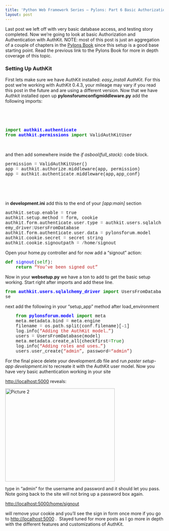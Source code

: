 ```yaml
---
title: 'Python Web Framework Series – Pylons: Part 6 Basic Authorization With AuthKit'
layout: post
---
```

Last post we left off with very basic database access, and testing story completed. Now we&#8217;re going to look at basic Authorization and Authentication with AuthKit. NOTE: most of this post is just an aggregation of a couple of chapters in the [Pylons Book](http://pylonsbook.com/en/1.0/simplesite-tutorial-part-3.html) since this setup is a good base starting point. Read the previous link to the Pylons Book for more in depth coverage of this topic.&nbsp; 

### Setting Up AuthKit

First lets make sure we have AuthKit installed: _easy_install AuthKit_. For this post we&#8217;re working with AuthKit 0.4.3, your mileage may vary if you read this post in the future and are using a different version. Now that we have Authkit installed open up **pylonsforumconfigmiddleware.py** add the following imports: 

&nbsp;

&nbsp;

<div style="padding-bottom: 0px;margin: 0px;padding-left: 0px;padding-right: 0px;float: none;padding-top: 0px" class="wlWriterEditableSmartContent">
  <div style="font-family:consolas,lucida console,courier,monospace">
    <span style="color: #008000"><b>import</b></span>&nbsp;<span style="color: #0000ff"><b>authkit.authenticate</b></span><br /> <span style="color: #008000"><b>from</b></span>&nbsp;<span style="color: #0000ff"><b>authkit.permissions</b></span>&nbsp;<span style="color: #008000"><b>import</b></span>&nbsp;ValidAuthKitUser
  </div>
</div>

&nbsp;

and then add somewhere inside the _if asbool(full_stack):_ code block.

<div style="padding-bottom: 0px;margin: 0px;padding-left: 0px;padding-right: 0px;float: none;padding-top: 0px" class="wlWriterEditableSmartContent">
  <div style="font-family:consolas,lucida console,courier,monospace">
    permission&nbsp;<span style="color: #666666">=</span>&nbsp;ValidAuthKitUser()<br /> app&nbsp;<span style="color: #666666">=</span>&nbsp;authkit<span style="color: #666666">.</span>authorize<span style="color: #666666">.</span>middleware(app,&nbsp;permission)<br /> app&nbsp;<span style="color: #666666">=</span>&nbsp;authkit<span style="color: #666666">.</span>authenticate<span style="color: #666666">.</span>middleware(app,app_conf)
  </div>
</div>

&nbsp;

&nbsp;

in **development.ini** add this to the end of your _[app:main]_ section

<div style="padding-bottom: 0px;margin: 0px;padding-left: 0px;padding-right: 0px;float: none;padding-top: 0px" class="wlWriterEditableSmartContent">
  <div style="font-family:consolas,lucida console,courier,monospace">
    authkit<span style="color: #666666">.</span>setup<span style="color: #666666">.</span>enable&nbsp;<span style="color: #666666">=</span>&nbsp;true<br /> authkit<span style="color: #666666">.</span>setup<span style="color: #666666">.</span>method&nbsp;<span style="color: #666666">=</span>&nbsp;form,&nbsp;cookie<br /> authkit<span style="color: #666666">.</span>form<span style="color: #666666">.</span>authenticate<span style="color: #666666">.</span>user<span style="color: #666666">.</span>type&nbsp;<span style="color: #666666">=</span>&nbsp;authkit<span style="color: #666666">.</span>users<span style="color: #666666">.</span>sqlalchemy_driver:UsersFromDatabase<br /> authkit<span style="color: #666666">.</span>form<span style="color: #666666">.</span>authenticate<span style="color: #666666">.</span>user<span style="color: #666666">.</span>data&nbsp;<span style="color: #666666">=</span>&nbsp;pylonsforum<span style="color: #666666">.</span>model<br /> authkit<span style="color: #666666">.</span>cookie<span style="color: #666666">.</span>secret&nbsp;<span style="color: #666666">=</span>&nbsp;secret&nbsp;string<br /> authkit<span style="color: #666666">.</span>cookie<span style="color: #666666">.</span>signoutpath&nbsp;<span style="color: #666666">=</span>&nbsp;<span style="color: #666666">/</span>home<span style="color: #666666">/</span>signout
  </div>
</div>

Open your home.py controller and for now add a &ldquo;signout&rdquo; action:

<div style="padding-bottom: 0px;margin: 0px;padding-left: 0px;padding-right: 0px;float: none;padding-top: 0px" class="wlWriterEditableSmartContent">
  <div style="font-family:consolas,lucida console,courier,monospace">
    <span style="color: #008000"><b>def</b></span>&nbsp;<span style="color: #0000ff">signout</span>(<span style="color: #008000">self</span>):<br /> &nbsp;&nbsp;&nbsp;&nbsp;<span style="color: #008000"><b>return</b></span>&nbsp;<span style="color: #ba2121">&#8220;You&#8217;ve&nbsp;been&nbsp;signed&nbsp;out&#8221;</span>
  </div>
</div>

Now in your **websetup.py** we have a ton to add to get the basic setup working. Start right after imports and add these line.

<div style="padding-bottom: 0px;margin: 0px;padding-left: 0px;padding-right: 0px;float: none;padding-top: 0px" class="wlWriterEditableSmartContent">
  <div style="font-family:consolas,lucida console,courier,monospace">
    <span style="color: #008000"><b>from</b></span>&nbsp;<span style="color: #0000ff"><b>authkit.users.sqlalchemy_driver</b></span>&nbsp;<span style="color: #008000"><b>import</b></span>&nbsp;UsersFromDatabase
  </div>
</div>

next add the following in your &ldquo;setup\_app&rdquo; method after load\_environment

<div style="padding-bottom: 0px;margin: 0px;padding-left: 0px;padding-right: 0px;float: none;padding-top: 0px" class="wlWriterEditableSmartContent">
  <div style="font-family:consolas,lucida console,courier,monospace">
    &nbsp;&nbsp;&nbsp;&nbsp;<span style="color: #008000"><b>from</b></span>&nbsp;<span style="color: #0000ff"><b>pylonsforum.model</b></span>&nbsp;<span style="color: #008000"><b>import</b></span>&nbsp;meta<br /> &nbsp;&nbsp;&nbsp;&nbsp;meta<span style="color: #666666">.</span>metadata<span style="color: #666666">.</span>bind&nbsp;<span style="color: #666666">=</span>&nbsp;meta<span style="color: #666666">.</span>engine<br /> &nbsp;&nbsp;&nbsp;&nbsp;filename&nbsp;<span style="color: #666666">=</span>&nbsp;os<span style="color: #666666">.</span>path<span style="color: #666666">.</span>split(conf<span style="color: #666666">.</span>filename)[<span style="color: #666666">&#8211;</span><span style="color: #666666">1</span>]<br /> &nbsp;&nbsp;&nbsp;&nbsp;log<span style="color: #666666">.</span>info(<span style="color: #ba2121">&#8220;Adding&nbsp;the&nbsp;AuthKit&nbsp;model&#8230;&#8221;</span>)<br /> &nbsp;&nbsp;&nbsp;&nbsp;users&nbsp;<span style="color: #666666">=</span>&nbsp;UsersFromDatabase(model)<br /> &nbsp;&nbsp;&nbsp;&nbsp;meta<span style="color: #666666">.</span>metadata<span style="color: #666666">.</span>create_all(checkfirst<span style="color: #666666">=</span><span style="color: #008000">True</span>)<br /> &nbsp;&nbsp;&nbsp;&nbsp;log<span style="color: #666666">.</span>info(<span style="color: #ba2121">&#8220;Adding&nbsp;roles&nbsp;and&nbsp;uses&#8230;&#8221;</span>)<br /> &nbsp;&nbsp;&nbsp;&nbsp;users<span style="color: #666666">.</span>user_create(<span style="color: #ba2121">&#8220;admin&#8221;</span>,&nbsp;password<span style="color: #666666">=</span><span style="color: #ba2121">&#8220;admin&#8221;</span>)
  </div>
</div>

For the final piece delete your development.db file and run _paster setup-app development.ini_ to recreate it with the AuthKit user model. Now you have very basic authentication working in your site

<http://localhost:5000> reveals:

[<img style="border-bottom: 0px;border-left: 0px;border-top: 0px;border-right: 0px" alt="Picture 2" src="//lostechies.com/ryansvihla/files/2011/03/Picture2_thumb_343BC8E8.png" width="348" border="0" height="296" />](//lostechies.com/ryansvihla/files/2011/03/Picture2_21F07175.png) 

type in &ldquo;admin&rdquo; for the username and password and it should let you pass.&nbsp; Note going back to the site will not bring up a password box again.

<http://localhost:5000/home/signout>

will remove your cookie and you&rsquo;ll see the sign in form once more if you go to <http://localhost:5000> .&nbsp; Stayed tuned for more posts as I go more in depth with the different features and customizations of AuthKit.
